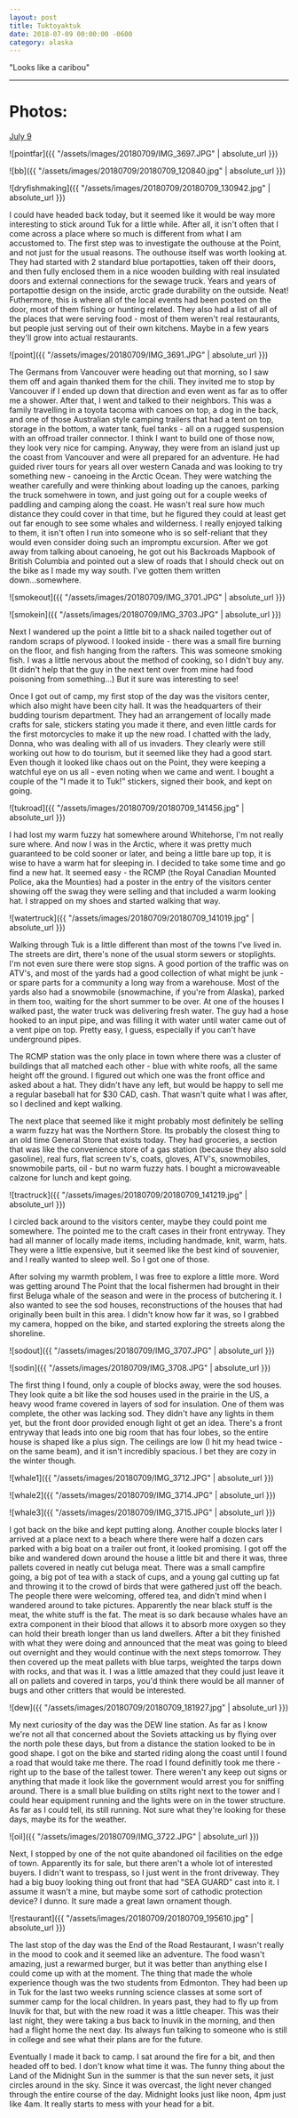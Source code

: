 ```yaml
---
layout: post
title: Tuktoyaktuk
date: 2018-07-09 00:00:00 -0600
category: alaska
---
```


"Looks like a caribou"

---
# Photos:
<a href="https://www.flickr.com/photos/36630181@N06/sets/72157696035994792/">July 9</a>

![pointfar]({{ "/assets/images/20180709/IMG_3697.JPG" | absolute_url }})

![bb]({{ "/assets/images/20180709/20180709_120840.jpg" | absolute_url }})

![dryfishmaking]({{ "/assets/images/20180709/20180709_130942.jpg" | absolute_url }})

I could have headed back today, but it seemed like it would be way more interesting to stick around Tuk for a little while.  After all, it isn't often that I come across a place where so much is different from what I am accustomed to.  The first step was to investigate the outhouse at the Point, and not just for the usual reasons.  The outhouse itself was worth looking at. They had started with 2 standard blue portapotties, taken off their doors, and then fully enclosed them in a nice wooden building with real insulated doors and external connections for the sewage truck.  Years and years of portapottie design on the inside, arctic grade durability on the outside.  Neat! Futhermore, this is where all of the local events had been posted on the door, most of them fishing or hunting related.  They also had a list of all of the places that were serving food - most of them weren't real restaurants, but people just serving out of their own kitchens.  Maybe in a few years they'll grow into actual restaurants.

![point]({{ "/assets/images/20180709/IMG_3691.JPG" | absolute_url }})

The Germans from Vancouver were heading out that morning, so I saw them off and again thanked them for the chili.  They invited me to stop by Vancouver if I ended up down that direction and even went as far as to offer me a shower.  After that, I went and talked to their neighbors.  This was a family travelling in a toyota tacoma with canoes on top, a dog in the back, and one of those Australian style camping trailers that had a tent on top, storage in the bottom, a water tank, fuel tanks - all on a rugged suspension with an offroad trailer connector.  I think I want to build one of those now, they look very nice for camping.  Anyway, they were from an island just up the coast from Vancouver and were all prepared for an adventure.  He had guided river tours for years all over western Canada and was looking to try something new - canoeing in the Arctic Ocean.  They were watching the weather carefully and were thinking about loading up the canoes, parking the truck somehwere in town, and just going out for a couple weeks of paddling and camping along the coast.  He wasn't real sure how much distance they could cover in that time, but he figured they could at least get out far enough to see some whales and wilderness.  I really enjoyed talking to them, it isn't often I run into someone who is so self-reliant that they would even consider doing such an impromptu excursion.  After we got away from talking about canoeing, he got out his Backroads Mapbook of British Columbia and pointed out a slew of roads that I should check out on the bike as I made my way south.  I've gotten them written down...somewhere.

![smokeout]({{ "/assets/images/20180709/IMG_3701.JPG" | absolute_url }})

![smokein]({{ "/assets/images/20180709/IMG_3703.JPG" | absolute_url }})

Next I wandered up the point a little bit to a shack nailed together out of random scraps of plywood.  I looked inside - there was a small fire burning on the floor, and fish hanging from the rafters.  This was someone smoking fish.  I was a little nervous about the method of cooking, so I didn't buy any.  (It didn't help that the guy in the next tent over from mine had food poisoning from something...) But it sure was interesting to see!

Once I got out of camp, my first stop of the day was the visitors center, which also might have been city hall.  It was the headquarters of their budding tourism department.  They had an arrangement of locally made crafts for sale, stickers stating you made it there, and even little cards for the first motorcycles to make it up the new road.  I chatted with the lady, Donna, who was dealing with all of us invaders.  They clearly were still working out how to do tourism, but it seemed like they had a good start.  Even though it looked like chaos out on the Point, they were keeping a watchful eye on us all - even noting when we came and went.  I bought a couple of the "I made it to Tuk!" stickers, signed their book, and kept on going.

![tukroad]({{ "/assets/images/20180709/20180709_141456.jpg" | absolute_url }})

I had lost my warm fuzzy hat somewhere around Whitehorse, I'm not really sure where.  And now I was in the Arctic, where it was pretty much guaranteed to be cold sooner or later, and being a little bare up top, it is wise to have a warm hat for sleeping in.  I decided to take some time and go find a new hat.  It seemed easy - the RCMP (the Royal Canadian Mounted Police, aka the Mounties) had a poster in the entry of the visitors center showing off the swag they were selling and that included a warm looking hat.  I strapped on my shoes and started walking that way.

![watertruck]({{ "/assets/images/20180709/20180709_141019.jpg" | absolute_url }})

Walking through Tuk is a little different than most of the towns I've lived in.  The streets are dirt, there's none of the usual storm sewers or stoplights.  I'm not even sure there were stop signs.  A good portion of the traffic was on ATV's, and most of the yards had a good collection of what might be junk - or spare parts for a community a long way from a warehouse.  Most of the yards also had a snowmobile (snowmachine, if you're from Alaska), parked in them too, waiting for the short summer to be over.  At one of the houses I walked past, the water truck was delivering fresh water.  The guy had a hose hooked to an input pipe, and was filling it with water until water came out of a vent pipe on top.  Pretty easy, I guess, especially if you can't have underground pipes.

The RCMP station was the only place in town where there was a cluster of buildings that all matched each other - blue with white roofs, all the same height off the ground.  I figured out which one was the front office and asked about a hat.  They didn't have any left, but would be happy to sell me a regular baseball hat for $30 CAD, cash.  That wasn't quite what I was after, so I declined and kept walking.

The next place that seemed like it might probably most definitely be selling a warm fuzzy hat was the Northern Store.  Its probably the closest thing to an old time General Store that exists today.  They had groceries, a section that was like the convenience store of a gas station (because they also sold gasoline), real furs, flat screen tv's, coats, gloves, ATV's, snowmobiles, snowmobile parts, oil - but no warm fuzzy hats.  I bought a microwaveable calzone for lunch and kept going. 

![tractruck]({{ "/assets/images/20180709/20180709_141219.jpg" | absolute_url }})

I circled back around to the visitors center, maybe they could point me somewhere.  The pointed me to the craft cases in their front entryway.  They had all manner of locally made items, including handmade, knit, warm, hats.  They were a little expensive, but it seemed like the best kind of souvenier, and I really wanted to sleep well.  So I got one of those.

After solving my warmth problem, I was free to explore a little more.  Word was getting around The Point that the local fishermen had brought in their first Beluga whale of the season and were in the process of butchering it.  I also wanted to see the sod houses, reconstructions of the houses that had originally been built in this area.  I didn't know how far it was, so I grabbed my camera, hopped on the bike, and started exploring the streets along the shoreline.

![sodout]({{ "/assets/images/20180709/IMG_3707.JPG" | absolute_url }})

![sodin]({{ "/assets/images/20180709/IMG_3708.JPG" | absolute_url }})

The first thing I found, only a couple of blocks away, were the sod houses.  They look quite a bit like the sod houses used in the prairie in the US, a heavy wood frame covered in layers of sod for insulation.  One of them was complete, the other was lacking sod.  They didn't have any lights in them yet, but the front door provided enough light ot get an idea.  There's a front entryway that leads into one big room that has four lobes, so the entire house is shaped like a plus sign.  The ceilings are low (I hit my head twice - on the same beam), and it isn't incredibly spacious. I bet they are cozy in the winter though.  

![whale1]({{ "/assets/images/20180709/IMG_3712.JPG" | absolute_url }})

![whale2]({{ "/assets/images/20180709/IMG_3714.JPG" | absolute_url }})

![whale3]({{ "/assets/images/20180709/IMG_3715.JPG" | absolute_url }})

I got back on the bike and kept putting along.  Another couple blocks later I arrived at a place next to a beach where there were half a dozen cars parked with a big boat on a trailer out front, it looked promising.  I got off the bike and wandered down around the house a little bit and there it was, three pallets covered in neatly cut beluga meat.  There was a small campfire going, a big pot of tea with a stack of cups, and a young gal cutting up fat and throwing it to the crowd of birds that were gathered just off the beach.  The people there were welcoming, offered tea, and didn't mind when I wandered around to take pictures.  Apparently the near black stuff is the meat, the white stuff is the fat.  The meat is so dark because whales have an extra component in their blood that allows it to absorb more oxygen so they can hold their breath longer than us land dwellers.  After a bit they finished with what they were doing and announced that the meat was going to bleed out overnight and they would continue with the next steps tomorrow.  They then covered up the meat pallets with blue tarps, weighted the tarps down with rocks, and that was it.  I was a little amazed that they could just leave it all on pallets and covered in tarps, you'd think there would be all manner of bugs and other critters that would be interested.

![dew]({{ "/assets/images/20180709/20180709_181927.jpg" | absolute_url }})

My next curiosity of the day was the DEW line station.  As far as I know we're not all that concerned about the Soviets attacking us by flying over the north pole these days, but from a distance the station looked to be in good shape.  I got on the bike and started riding along the coast until I found a road that would take me there.  The road I found definitly took me there - right up to the base of the tallest tower.  There weren't any keep out signs or anything that made it look like the government would arrest you for sniffing around.  There is a small blue building on stilts right next to the tower and I could hear equipment running and the lights were on in the tower structure.  As far as I could tell, its still running.  Not sure what they're looking for these days, maybe its for the weather. 

![oil]({{ "/assets/images/20180709/IMG_3722.JPG" | absolute_url }})

Next, I stopped by one of the not quite abandoned oil facilities on the edge of town.  Apparently its for sale, but there aren't a whole lot of interested buyers.  I didn't want to trespass, so I just went in the front driveway.  They had a big buoy looking thing out front that had "SEA GUARD" cast into it.  I assume it wasn't a mine, but maybe some sort of cathodic protection device?  I dunno.  It sure made a great lawn ornament though.

![restaurant]({{ "/assets/images/20180709/20180709_195610.jpg" | absolute_url }})

The last stop of the day was the End of the Road Restaurant, I wasn't really in the mood to cook and it seemed like an adventure.  The food wasn't amazing, just a rewarmed burger, but it was better than anything else I could come up with at the moment.  The thing that made the whole experience though was the two students from Edmonton.  They had been up in Tuk for the last two weeks running science classes at some sort of summer camp for the local children.  In years past, they had to fly up from Inuvik for that, but with the new road it was a little cheaper.  This was their last night, they were taking a bus back to Inuvik in the morning, and then had a flight home the next day.  Its always fun talking to someone who is still in college and see what their plans are for the future.  

Eventually I made it back to camp.  I sat around the fire for a bit, and then headed off to bed.  I don't know what time it was.  The funny thing about the Land of the Midnight Sun in the summer is that the sun never sets, it just circles around in the sky.  Since it was overcast, the light never changed through the entire course of the day.  Midnight looks just like noon, 4pm just like 4am.  It really starts to mess with your head for a bit.
